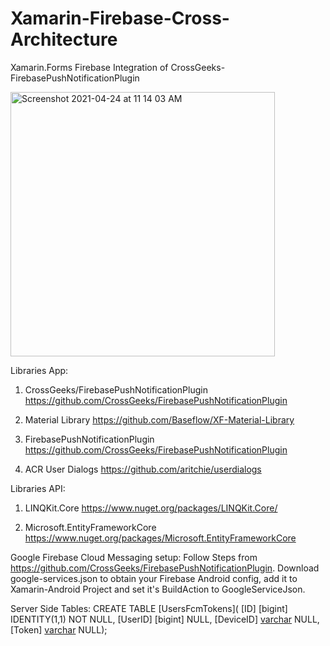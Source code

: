 # Xamarin-Firebase-Cross-Architecture

Xamarin.Forms Firebase Integration of CrossGeeks-FirebasePushNotificationPlugin


<img width="423" alt="Screenshot 2021-04-24 at 11 14 03 AM" src="https://user-images.githubusercontent.com/4394119/115948848-41eaa300-a4ee-11eb-9403-3748643d9051.png">

Libraries App:

1. CrossGeeks/FirebasePushNotificationPlugin
https://github.com/CrossGeeks/FirebasePushNotificationPlugin

2. Material Library
https://github.com/Baseflow/XF-Material-Library

3. FirebasePushNotificationPlugin
https://github.com/CrossGeeks/FirebasePushNotificationPlugin

4. ACR User Dialogs
https://github.com/aritchie/userdialogs



Libraries API:
1. LINQKit.Core
https://www.nuget.org/packages/LINQKit.Core/

2. Microsoft.EntityFrameworkCore
https://www.nuget.org/packages/Microsoft.EntityFrameworkCore


Google Firebase Cloud Messaging setup:
Follow Steps from https://github.com/CrossGeeks/FirebasePushNotificationPlugin.
Download google-services.json to obtain your Firebase Android config, add it to Xamarin-Android Project and set it's BuildAction to GoogleServiceJson.

Server Side Tables:
CREATE TABLE [UsersFcmTokens](
    [ID] [bigint] IDENTITY(1,1) NOT NULL,
    [UserID] [bigint] NULL,
    [DeviceID] [varchar](100) NULL,
    [Token] [varchar](max) NULL);

